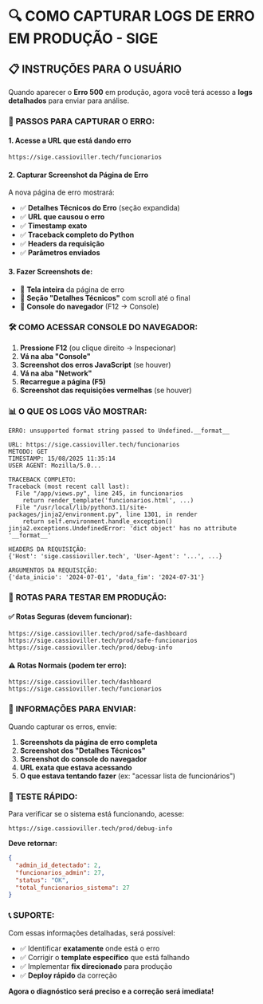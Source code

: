 # 🔍 COMO CAPTURAR LOGS DE ERRO EM PRODUÇÃO - SIGE

## 📋 INSTRUÇÕES PARA O USUÁRIO

Quando aparecer o **Erro 500** em produção, agora você terá acesso a **logs detalhados** para enviar para análise.

### 🚀 PASSOS PARA CAPTURAR O ERRO:

#### 1. **Acesse a URL que está dando erro**
```
https://sige.cassioviller.tech/funcionarios
```

#### 2. **Capturar Screenshot da Página de Erro**
A nova página de erro mostrará:
- ✅ **Detalhes Técnicos do Erro** (seção expandida)
- ✅ **URL que causou o erro**
- ✅ **Timestamp exato**
- ✅ **Traceback completo do Python**
- ✅ **Headers da requisição**
- ✅ **Parâmetros enviados**

#### 3. **Fazer Screenshots de:**
- 📸 **Tela inteira** da página de erro
- 📸 **Seção "Detalhes Técnicos"** com scroll até o final
- 📸 **Console do navegador** (F12 → Console)

### 🛠️ COMO ACESSAR CONSOLE DO NAVEGADOR:

1. **Pressione F12** (ou clique direito → Inspecionar)
2. **Vá na aba "Console"**
3. **Screenshot dos erros JavaScript** (se houver)
4. **Vá na aba "Network"**
5. **Recarregue a página (F5)**
6. **Screenshot das requisições vermelhas** (se houver)

### 📊 O QUE OS LOGS VÃO MOSTRAR:

```
ERRO: unsupported format string passed to Undefined.__format__

URL: https://sige.cassioviller.tech/funcionarios
MÉTODO: GET
TIMESTAMP: 15/08/2025 11:35:14
USER AGENT: Mozilla/5.0...

TRACEBACK COMPLETO:
Traceback (most recent call last):
  File "/app/views.py", line 245, in funcionarios
    return render_template('funcionarios.html', ...)
  File "/usr/local/lib/python3.11/site-packages/jinja2/environment.py", line 1301, in render
    return self.environment.handle_exception()
jinja2.exceptions.UndefinedError: 'dict object' has no attribute '__format__'

HEADERS DA REQUISIÇÃO:
{'Host': 'sige.cassioviller.tech', 'User-Agent': '...', ...}

ARGUMENTOS DA REQUISIÇÃO:
{'data_inicio': '2024-07-01', 'data_fim': '2024-07-31'}
```

### 🎯 **ROTAS PARA TESTAR EM PRODUÇÃO:**

#### ✅ **Rotas Seguras (devem funcionar):**
```
https://sige.cassioviller.tech/prod/safe-dashboard
https://sige.cassioviller.tech/prod/safe-funcionarios
https://sige.cassioviller.tech/prod/debug-info
```

#### ⚠️ **Rotas Normais (podem ter erro):**
```
https://sige.cassioviller.tech/dashboard
https://sige.cassioviller.tech/funcionarios
```

### 📝 **INFORMAÇÕES PARA ENVIAR:**

Quando capturar os erros, envie:

1. **Screenshots da página de erro completa**
2. **Screenshot dos "Detalhes Técnicos"** 
3. **Screenshot do console do navegador**
4. **URL exata que estava acessando**
5. **O que estava tentando fazer** (ex: "acessar lista de funcionários")

### 🚀 **TESTE RÁPIDO:**

Para verificar se o sistema está funcionando, acesse:
```
https://sige.cassioviller.tech/prod/debug-info
```

**Deve retornar:**
```json
{
  "admin_id_detectado": 2,
  "funcionarios_admin": 27,
  "status": "OK",
  "total_funcionarios_sistema": 27
}
```

### 📞 **SUPORTE:**

Com essas informações detalhadas, será possível:
- ✅ Identificar **exatamente** onde está o erro
- ✅ Corrigir o **template específico** que está falhando
- ✅ Implementar **fix direcionado** para produção
- ✅ **Deploy rápido** da correção

**Agora o diagnóstico será preciso e a correção será imediata!**